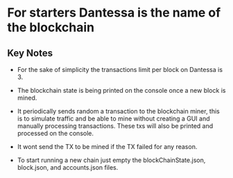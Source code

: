 # For starters Dantessa is the name of the blockchain

## Key Notes
- For the sake of simplicity the transactions limit per block on Dantessa is 3.

- The blockchain state is being printed on the console once a new block is mined.

- It periodically sends random a transaction to the blockchain miner, this is to simulate traffic and be able to mine without creating a GUI and manually processing transactions. These txs will also be printed and processed on the console.

- It wont send the TX to be mined if the TX failed for any reason.

- To start running a new chain just empty the blockChainState.json, block.json, and accounts.json files.
